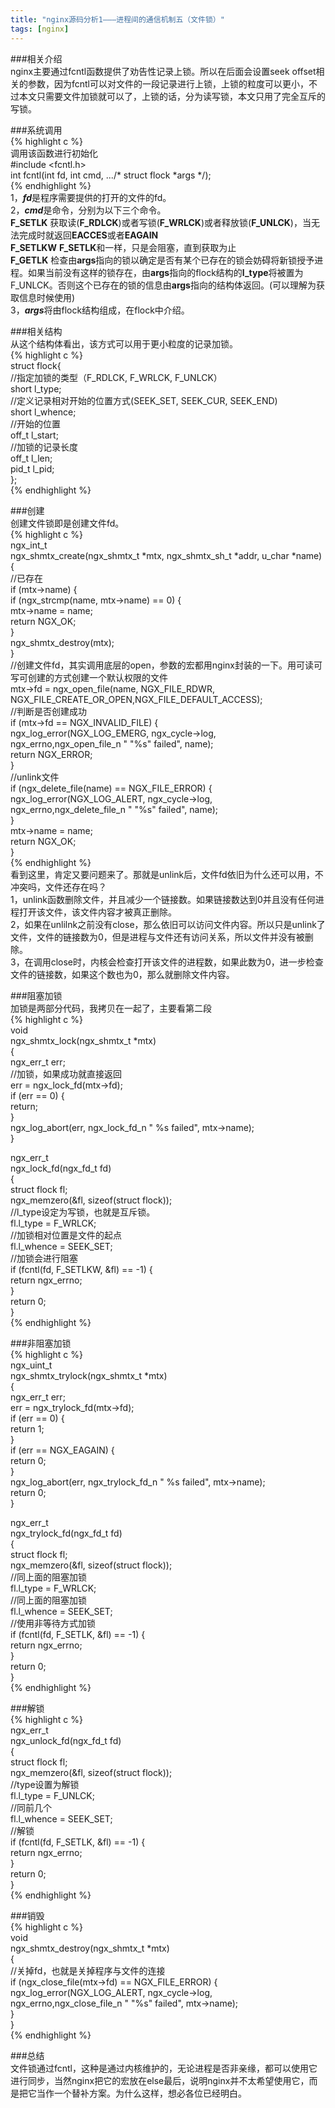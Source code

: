 ```yaml
---  
title: "nginx源码分析1———进程间的通信机制五（文件锁）"  
tags: [nginx]  
---  
```

  
###相关介绍  
nginx主要通过fcntl函数提供了劝告性记录上锁。所以在后面会设置seek offset相关的参数，因为fcntl可以对文件的一段记录进行上锁，上锁的粒度可以更小，不过本文只需要文件加锁就可以了，上锁的话，分为读写锁，本文只用了完全互斥的写锁。  

###系统调用  
{% highlight c %}  
调用该函数进行初始化  
#include <fcntl.h>  
int fcntl(int fd, int cmd, .../* struct flock *args */);  
{% endhighlight %}  
1，***fd***是程序需要提供的打开的文件的fd。  
2，***cmd***是命令，分别为以下三个命令。  
**F_SETLK**		获取读(**F_RDLCK**)或者写锁(**F_WRLCK**)或者释放锁(**F_UNLCK**)，当无法完成时就返回**EACCES**或者**EAGAIN**  
**F_SETLKW**		**F_SETLK**和一样，只是会阻塞，直到获取为止  
**F_GETLK**		检查由**args**指向的锁以确定是否有某个已存在的锁会妨碍将新锁授予进程。如果当前没有这样的锁存在，由**args**指向的flock结构的**l_type**将被置为F_UNLCK。否则这个已存在的锁的信息由**args**指向的结构体返回。(可以理解为获取信息时候使用)  
3，***args***将由flock结构组成，在flock中介绍。  

###相关结构  
从这个结构体看出，该方式可以用于更小粒度的记录加锁。  
{% highlight c %}  
struct flock{  
	//指定加锁的类型（F_RDLCK, F_WRLCK, F_UNLCK）  
	short l_type;  
	//定义记录相对开始的位置方式(SEEK_SET, SEEK_CUR, SEEK_END)  
	short l_whence;  
	//开始的位置  
	off_t l_start;  
	//加锁的记录长度   
	off_t l_len;  
	pid_t l_pid;  
};  
{% endhighlight %}  

###创建  
创建文件锁即是创建文件fd。  
{% highlight c %}  
ngx_int_t  
ngx_shmtx_create(ngx_shmtx_t *mtx, ngx_shmtx_sh_t *addr, u_char *name)  
{  
	//已存在  
    if (mtx->name) {  
        if (ngx_strcmp(name, mtx->name) == 0) {  
            mtx->name = name;  
            return NGX_OK;  
        }  
        ngx_shmtx_destroy(mtx);  
    }  
	//创建文件fd，其实调用底层的open，参数的宏都用nginx封装的一下。用可读可写可创建的方式创建一个默认权限的文件  
    mtx->fd = ngx_open_file(name, NGX_FILE_RDWR, NGX_FILE_CREATE_OR_OPEN,NGX_FILE_DEFAULT_ACCESS);  
    //判断是否创建成功  
    if (mtx->fd == NGX_INVALID_FILE) {  
        ngx_log_error(NGX_LOG_EMERG, ngx_cycle->log, ngx_errno,ngx_open_file_n " \"%s\" failed", name);  
        return NGX_ERROR;  
    }  
    //unlink文件  
    if (ngx_delete_file(name) == NGX_FILE_ERROR) {  
        ngx_log_error(NGX_LOG_ALERT, ngx_cycle->log, ngx_errno,ngx_delete_file_n " \"%s\" failed", name);  
    }  
    mtx->name = name;  
    return NGX_OK;  
}  
{% endhighlight %}  
看到这里，肯定又要问题来了。那就是unlink后，文件fd依旧为什么还可以用，不冲突吗，文件还存在吗？  
 1，unlink函数删除文件，并且减少一个链接数。如果链接数达到0并且没有任何进程打开该文件，该文件内容才被真正删除。  
 2，如果在unlilnk之前没有close，那么依旧可以访问文件内容。所以只是unlink了文件，文件的链接数为0，但是进程与文件还有访问关系，所以文件并没有被删除。  
 3，在调用close时，内核会检查打开该文件的进程数，如果此数为0，进一步检查文件的链接数，如果这个数也为0，那么就删除文件内容。  

###阻塞加锁  
加锁是两部分代码，我拷贝在一起了，主要看第二段  
{% highlight c %}  
void  
ngx_shmtx_lock(ngx_shmtx_t *mtx)  
{  
    ngx_err_t  err;  
    //加锁，如果成功就直接返回  
    err = ngx_lock_fd(mtx->fd);  
    if (err == 0) {  
        return;  
    }  
    ngx_log_abort(err, ngx_lock_fd_n " %s failed", mtx->name);  
}  
  
ngx_err_t  
ngx_lock_fd(ngx_fd_t fd)  
{  
    struct flock  fl;  
    ngx_memzero(&fl, sizeof(struct flock));  
	//l_type设定为写锁，也就是互斥锁。  
    fl.l_type = F_WRLCK;  
    //加锁相对位置是文件的起点  
    fl.l_whence = SEEK_SET;  
    //加锁会进行阻塞  
    if (fcntl(fd, F_SETLKW, &fl) == -1) {  
        return ngx_errno;  
    }  
    return 0;  
}  
{% endhighlight %}  

###非阻塞加锁  
{% highlight c %}  
ngx_uint_t  
ngx_shmtx_trylock(ngx_shmtx_t *mtx)  
{  
    ngx_err_t  err;  
    err = ngx_trylock_fd(mtx->fd);  
    if (err == 0) {  
        return 1;  
    }  
    if (err == NGX_EAGAIN) {  
        return 0;  
    }  
    ngx_log_abort(err, ngx_trylock_fd_n " %s failed", mtx->name);  
    return 0;  
}  
  
ngx_err_t  
ngx_trylock_fd(ngx_fd_t fd)  
{  
    struct flock  fl;  
    ngx_memzero(&fl, sizeof(struct flock));  
    //同上面的阻塞加锁  
    fl.l_type = F_WRLCK;  
    //同上面的阻塞加锁  
    fl.l_whence = SEEK_SET;  
    //使用非等待方式加锁  
    if (fcntl(fd, F_SETLK, &fl) == -1) {  
        return ngx_errno;  
    }  
    return 0;  
}  
{% endhighlight %}  

###解锁  
{% highlight c %}  
ngx_err_t  
ngx_unlock_fd(ngx_fd_t fd)  
{  
    struct flock  fl;  
    ngx_memzero(&fl, sizeof(struct flock));  
    //type设置为解锁  
    fl.l_type = F_UNLCK;  
    //同前几个  
    fl.l_whence = SEEK_SET;  
    //解锁  
    if (fcntl(fd, F_SETLK, &fl) == -1) {  
        return  ngx_errno;  
    }  
    return 0;  
}  
{% endhighlight %}  

###销毁  
{% highlight c %}  
void  
ngx_shmtx_destroy(ngx_shmtx_t *mtx)  
{  
	//关掉fd，也就是关掉程序与文件的连接  
    if (ngx_close_file(mtx->fd) == NGX_FILE_ERROR) {  
        ngx_log_error(NGX_LOG_ALERT, ngx_cycle->log, ngx_errno,ngx_close_file_n " \"%s\" failed", mtx->name);  
    }  
}  
{% endhighlight %}  

###总结  
文件锁通过fcntl，这种是通过内核维护的，无论进程是否非亲缘，都可以使用它进行同步，当然nginx把它的宏放在else最后，说明nginx并不太希望使用它，而是把它当作一个替补方案。为什么这样，想必各位已经明白。  
